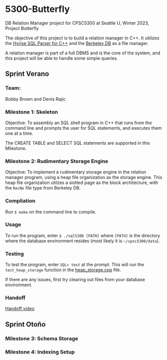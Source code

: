 # 5300-Butterfly
DB Relation Manager project for CPSC5300 at Seattle U, Winter 2023, Project Butterfly

The objective of this project is to build a relation manager in C++.
It utilizes the [Hyrise SQL Parser for C++](https://github.com/hyrise/sql-parser) and the [Berkeley DB](https://www.oracle.com/database/technologies/related/berkeleydb.html) as a file manager.

A relation manager is part of a full DBMS and is the core of the system, and this project will be able to handle some simple queries.

## **Sprint Verano**

### Team:
Bobby Brown and Denis Rajic

### **Milestone 1: Skeleton**

Objective: To assembly an SQL shell program in C++ that runs from the command line and prompts the user for SQL statements, and executes them one at a time.

The CREATE TABLE and SELECT SQL statements are supported in this Milestone.

### **Milestone 2: Rudimentary Storage Engine**

Objective: To implement a rudimentary storage engine in the relation manager program, using a heap file organization as the storage engine. This heap file organization utilzes a slotted page as the block architecture, with the `RecNo` file type from Berkeley DB.

### **Compliation**

Run `$ make` on the command line to compile.

### **Usage**

To run the program, enter `$ ./sql5300 [PATH]` where `[PATH]` is the directory where the database environment resides (most likely it is `~/cpsc5300/data`).

### **Testing**

To test the program, enter `SQL> test` at the prompt. This will run the `test_heap_storage` function in the [heap_storage.cpp](https://github.com/klundeen/5300-Butterfly/blob/main/heap_storage.cpp) file.

If there are any issues, first try clearing out files from your database environment.

### **Handoff**
[Handoff video](https://seattleu.instructuremedia.com/embed/45579d45-20d7-405c-8cd3-4851fb004d18)

## **Sprint Otoño**

### **Milestone 3: Schema Storage**

### **Milestone 4: Indexing Setup**